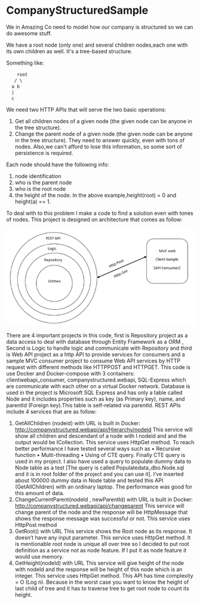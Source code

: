 # CompanyStructuredSample

We in Amazing Co need to model how our company is structured so we can do awesome stuff.

We have a root node (only one) and several children nodes,each one with its own children as well. It's a tree-based structure. 


Something like:


        root
       / \
      a b
      |
      c


We need two HTTP APIs that will serve the two basic operations:


1) Get all children nodes of a given node (the given node can be anyone in the tree structure).
2) Change the parent node of a given node (the given node can be anyone in the tree structure).
They need to answer quickly, even with tons of nodes. Also,we can't afford to lose this information, so some sort of persistence is required.


Each node should have the following info:


1) node identification
2) who is the parent node
3) who is the root node
4) the height of the node. In the above example,height(root) = 0 and height(a) == 1.

To deal with to this problem I make a code to find a solution even with tones of nodes.
This project is designed on architecture that comes as follow:

![alt text](https://github.com/matucs/CompanyStructuredSample/blob/master/Common/resources/arch.PNG)

There are 4 important projects in this code, first is Repository project as a data access to deal with database through Entity Framework as a ORM , Second is Logic to handle logic and communicate with Repository and third is Web API project as a http API to provide services for consumers and a sample MVC consumer project to consume Web API services by HTTP request with different methods like HTTPPOST and HTTPGET.
This code is use Docker and Docker-compose with 3 containers: clientwebapi_consumer, companystructured.webapi, SQL-Express which are communicate with each other on a virtual Docker network.
Database is used in the project is Microsoft SQL Express and  has only a table called Node and it includes properties such as key (as Primary key), name, and parentId (Foreign key).This table is self-related via parentId. 
REST APIs include 4 services that are as follow:
1.	GetAllChildren (nodeid) with URL is built in Docker: http://companystructured.webapi/api/Hierarchy/nodeid
This service will show all children and descendant of a node with I nodeid and and the output would be ICollection<Node>. This service uses HttpGet method.
To reach better performance I have tested several ways such as 
•	Recursive function
•	Multi-threading
•	Using of CTE query.
 Finally CTE query is used in my project.
I also have used a query to populate dummy data to Node table as a test [The query is called Populatedata_dbo.Node.sql and it is in root folder of the project and you can use it]. I’ve inserted about 100000 dummy data in Node table and tested this API (GetAllChildren) with an ordinary laptop. The performance was good for this amount of data.
2.	ChangeCurrentParent(nodeId , newParentId) with URL is built in Docker: http://companystructured.webapi/api/changeparent
This service will change parent of the node and the response will be HttpMessage that shows the response message was successful or not. This service uses HttpPost method
3.	GetRoot() with URL
This service shows the Root node as its response. It doesn’t have any input parameter. This service uses HttpGet method.
It is mentionable root node is unique all over tree so I decided to put root definition as a service not as node feature. If I put it as node feature it would use memory.
4.	GetHeight(nodeId) with URL 
This service will give height of the node with nodeId and the response will be height of this node which is an integer. This service uses HttpGet method.
This API has time complexity = O (Log n). Because in the worst case you want to know the height of last child of tree and it has to traverse tree to get root node to count its height.
